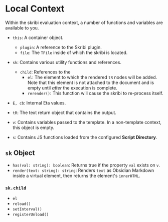 # Local Context 

Within the skribi evaluation context, a number of functions and variables are available to you. 

- `this`: A container object.
    - `plugin`: A reference to the Skribi plugin. 
    - `file`: The `TFile` inside of which the skribi is located. 
- `sk`: Contains various utility functions and references.   
    - `child`: References to the  
        - `el`: The element to which the rendered `tR` nodes will be added. Note that this element is not attached to the document and is empty until *after* the execution is complete.
        - `rerender()`: This function will cause the skribi to re-process itself.    

- `E, cb`: Internal Eta values.
- `tR`: The text return object that contains the output.
- `v`: Contains variables passed to the template. In a non-template context, this object is empty.
- `s`: Contains JS functions loaded from the configured **Script Directory**.


## `sk` Object

- `has(val: string): boolean`: Returns true if the property `val` exists on `v`. 
- `render(text: string): string`: Renders `text` as Obsidian Markdown inside a virtual element, then returns the element's `innerHTML`.

### `sk.child`

- `el`
- `reload()`
- `setInterval()`
- `registerUnload()`
